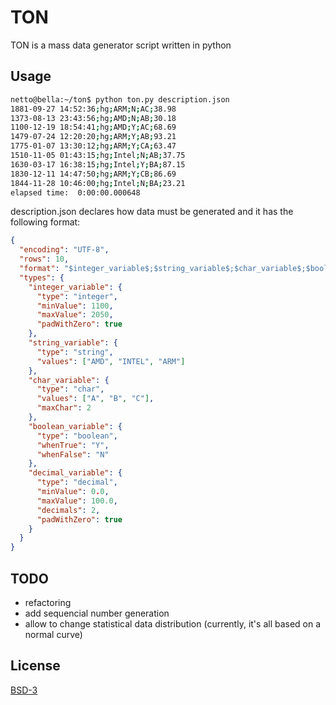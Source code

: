 # TON
TON is a mass data generator script written in python

## Usage
```bash
netto@bella:~/ton$ python ton.py description.json 
1881-09-27 14:52:36;hg;ARM;N;AC;38.98
1373-08-13 23:43:56;hg;AMD;N;AB;30.18
1100-12-19 18:54:41;hg;AMD;Y;AC;68.69
1479-07-24 12:20:20;hg;ARM;Y;AB;93.21
1775-01-07 13:30:12;hg;ARM;Y;CA;63.47
1510-11-05 01:43:15;hg;Intel;N;AB;37.75
1630-03-17 16:38:15;hg;Intel;Y;BA;87.15
1830-12-11 14:47:50;hg;ARM;Y;CB;86.69
1844-11-28 10:46:00;hg;Intel;N;BA;23.21
elapsed time:  0:00:00.000648
```

description.json declares how data must be generated and it has the following format:
```json
{
  "encoding": "UTF-8",
  "rows": 10,
  "format": "$integer_variable$;$string_variable$;$char_variable$;$boolean_variable$;$decimal_variable$",
  "types": {
    "integer_variable": {
      "type": "integer",
      "minValue": 1100,
      "maxValue": 2050,
      "padWithZero": true
    },
    "string_variable": {
      "type": "string",
      "values": ["AMD", "INTEL", "ARM"]
    },
    "char_variable": {
      "type": "char",
      "values": ["A", "B", "C"],
      "maxChar": 2
    },
    "boolean_variable": {
      "type": "boolean",
      "whenTrue": "Y",
      "whenFalse": "N"
    },
    "decimal_variable": {
      "type": "decimal",
      "minValue": 0.0,
      "maxValue": 100.0,
      "decimals": 2,
      "padWithZero": true
    }
  }
}

```

## TODO
* refactoring
* add sequencial number generation
* allow to change statistical data distribution (currently, it's all based on a normal curve)

## License
[BSD-3](https://opensource.org/licenses/BSD-3-Clause)
